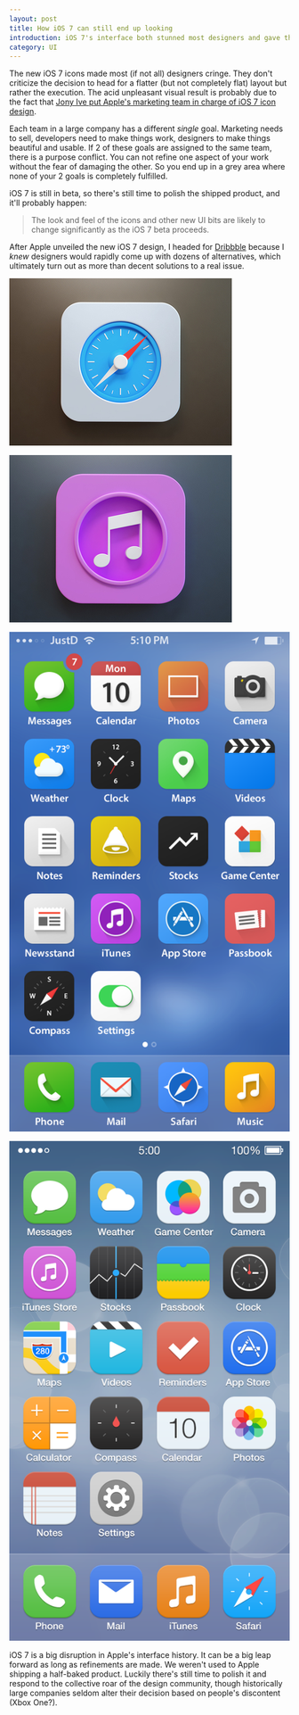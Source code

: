 ```yaml
---
layout: post
title: How iOS 7 can still end up looking
introduction: iOS 7's interface both stunned most designers and gave them an excuse to score some Dribbble shots.
category: UI
---
```


The new iOS 7 icons made most (if not all) designers cringe. They don't criticize the decision to head for a flatter (but not completely flat) layout but rather the execution. The acid unpleasant visual result is probably due to the fact that [Jony Ive put Apple's marketing team in charge of iOS 7 icon design](http://www.macrumors.com/2013/06/12/jony-ive-put-apples-marketing-team-in-charge-of-ios-7-icon-design/).

Each team in a large company has a different *single* goal. Marketing needs to sell, developers need to make things work, designers to make things beautiful and usable. If 2 of these goals are assigned to the same team, there is a purpose conflict. You can not refine one aspect of your work without the fear of damaging the other. So you end up in a grey area where none of your 2 goals is completely fulfilled.

iOS 7 is still in beta, so there's still time to polish the shipped product, and it'll probably happen:

> The look and feel of the icons and other new UI bits are likely to change significantly as the iOS 7 beta proceeds.

After Apple unveiled the new iOS 7 design, I headed for [Dribbble](http://dribbble.com/tags/ios7) because I *knew* designers would rapidly come up with dozens of alternatives, which ultimately turn out as more than decent solutions to a real issue.

[![iOS 7](/images/ios7-safari-icon.jpg)](http://dribbble.com/shots/1111319-I-know-I-know)

[![iOS 7](/images/ios7-itunes-icon.jpg)](http://dribbble.com/shots/1112950-iTunes-iOS7)

[![iOS 7](/images/ios7-redesign.png)](http://dribbble.com/shots/1112094-iOS-7)

[![iOS 7](/images/ios7-reimagined.png)](http://dribbble.com/shots/1111638-iOS7-Reimagined)

iOS 7 is a big disruption in Apple's interface history. It can be a big leap forward as long as refinements are made. We weren't used to Apple shipping a half-baked product. Luckily there's still time to polish it and respond to the collective roar of the design community, though historically large companies seldom alter their decision based on people's discontent (Xbox One?).
